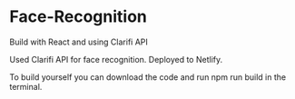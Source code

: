 # Face-Recognition
Build with React and using Clarifi API

Used Clarifi API for face recognition. Deployed to Netlify.

To build yourself you can download the code and run npm run build in the terminal.
